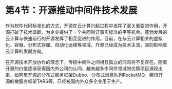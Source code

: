 # 第4节：开源推动中间件技术发展

作为软件代码标准化的方式，开源在云计算兴起过程中发挥了至关重要的作用，开源打破了技术垄断，为企业提供了一个共同制订事实标准的平等机会。蓬勃发展的云计算与快速前行的开源发挥了相互促进的作用。目前，在与云计算相关的虚拟化、容器、分布式存储、自动化运维等领域，开源已经成为技术主流，深刻影响着云计算的发展方向。

在开源技术开放协作的理念下，传统中间件之间相互孤立的鸿沟将不复存在。随着开源的价值逐渐获得国内外公司的认同，越来越多中间件领域的优质项目涌现出来，如阿里开源的分布式服务框架Dubbo、分布式消息队列RocketMQ，腾讯开源的微服务框架TARS等，已经被国内外众多企业用于生产。